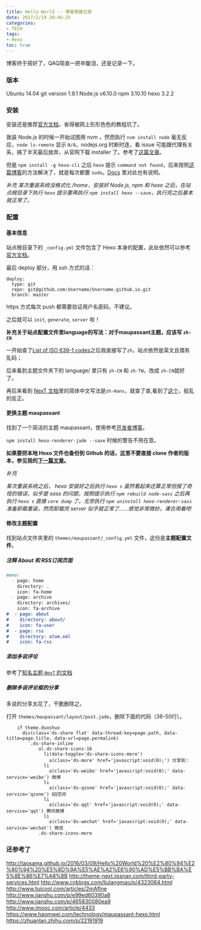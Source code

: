 ```yaml
---
title: Hello World -- 博客搭建记录
date: 2017/2/19 20:46:25
categories:
- TECH
tags:
- Hexo
toc: true
---
```

博客终于搭好了，QAQ简直一把辛酸泪，还是记录一下。

<!--more-->

### 版本
Ubuntu 14.04
git version 1.9.1
Node.js  v6.10.0
npm  3.10.10
hexo  3.2.2

### 安装

安装还是推荐[官方文档](https://hexo.io/docs/)，省得被网上形形色色的教程坑了。

我装 Node.js 的时候一开始试图用 nvm ，然而执行 `nvm install node` 毫无反应，`node ls-remote` 显示 `N/A`，nodejs.org 时断时连，看 issue 可能跟代理有关系，搞了半天最后放弃，从官网下载 installer 了。参考了[这篇文章](http://www.cnblogs.com/dubaokun/p/3558848.html)。

但是 `npm install -g hexo-cli` 之后 `hexo` 提示 `command not found`，后来按照[这篇博客](http://blog.csdn.net/miss_fang/article/details/53763308)的方法解决了，就是每次都要 `sudo`。[Docs](https://docs.npmjs.com/getting-started/fixing-npm-permissions) 里对此也有说明。

*补充*
*某次重装系统没格式化 /home，安装好 Node.js, npm 和 hexo 之后，在站点根目录下执行 `hexo` 提示要再执行 `npm install hexo --save`，执行完之后基本就正常了。*

### 配置

#### 基本信息

站点根目录下的 `_config.yml` 文件包含了 Hexo 本身的配置，此处依然可以参考[官方文档](https://hexo.io/docs/configuration.html)。

最后 deploy 部分，用 ssh 方式的话：

```
deploy:
  type: git
  repo: git@github.com:Username/Username.github.io.git
  branch: master
```
https 方式每次 push 都需要验证用户名密码，不建议。

之后就可以 `init`, `generate`, `server` 啦！

**补充关于站点配置文件里language的写法：对于maupassant主题，应该写 `zh-CN`**

一开始查了[List of ISO 639-1 codes](https://en.wikipedia.org/wiki/List_of_ISO_639-1_codes)之后我直接写了`zh`，站点依然是英文且偶有乱码；

后来看到主题文件夹下的 language/ 里只有 `zh-CN` 和 `zh-TW`，改成 `zh-CN`就好了。

再后来看到 [NexT 文档](http://theme-next.iissnan.com/getting-started.html#select-language)里的简体中文写法是`zh-Hans`，就查了查,看到了[这个](https://www.zhihu.com/question/20797118)，挺乱的反正。

#### 更换主题 maupassant

找到了一个简洁的主题 maupassant，使用参考[开发者博客](https://www.haomwei.com/technology/maupassant-hexo.html)。

`npm install hexo-renderer-jade --save` 时候的警告不用在意。

**如果要把本地 Hexo 文件也备份到 Github 的话，这里不要直接 clone 作者的版本，参见我的[下一篇文章](/2017/02/26/back-up-blog/)。**

*补充*

*某次重装系统之后， hexo 安装好之后执行 `hexo s` 虽然看起来还算正常但报了奇怪的错误，似乎是 sass 的问题，按照提示执行 `npm rebuild node-sass` 之后再执行 `hexo s` 直接 `core dump` 了。无奈执行 `npm uninstall hexo-renderer-sass` 准备卸载重装，然而卸载完 server 似乎就正常了……感觉非常微妙，凑合用着吧*

#### 修改主题配置

找到站点文件夹里的 `themes/maupassant/_config.yml` 文件，这份是**主题配置文件**。

##### 注释 About 和 RSS订阅页面

```md
menu:
  - page: home
    directory: .
    icon: fa-home
  - page: archive
    directory: archives/
    icon: fa-archive 
#  - page: about
#    directory: about/
#    icon: fa-user
#  - page: rss
#    directory: atom.xml
#    icon: fa-rss
```

##### 添加多说评论

参考了[知名主题 `NexT` 的文档](http://theme-next.iissnan.com/third-party-services.html)

##### 删除多说评论框的分享

多说的分享太花了，干脆删除之。

打开 `themes/maupassant/layout/post.jade`，删除下面的代码（36-50行）。
```jade
    if theme.duoshuo
      div(class='ds-share flat' data-thread-key=page.path, data-title=page.title, data-url=page.permalink)
         .ds-share-inline
            ul.ds-share-icons-16
              li(data-toggle='ds-share-icons-more')
                a(class='ds-more' href='javascript:void(0);') 分享到：
              li
                a(class='ds-weibo' href='javascript:void(0);' data-service='weibo') 微博
              li
                a(class='ds-qzone' href='javascript:void(0);' data-service='qzone') QQ空间
              li
                a(class='ds-qqt' href='javascript:void(0);' data-service='qqt') 腾讯微博
              li
                a(class='ds-wechat' href='javascript:void(0);' data-service='wechat') 微信
            .ds-share-icons-more
```

### 还参考了

http://taosama.github.io/2016/03/09/Hello%20World%20%E2%80%94%E2%80%94%20%E5%8D%9A%E5%AE%A2%E6%90%AD%E5%BB%BA%E5%8E%86%E7%A8%8B
http://theme-next.iissnan.com/third-party-services.html
http://www.cnblogs.com/liulangmao/p/4323064.html
http://www.tuicool.com/articles/2mAfIne
http://www.jianshu.com/p/e99ed60390a8
http://www.jianshu.com/p/465830080ea9
http://www.imooc.com/article/4433
https://www.haomwei.com/technology/maupassant-hexo.html
https://zhuanlan.zhihu.com/p/22191919
